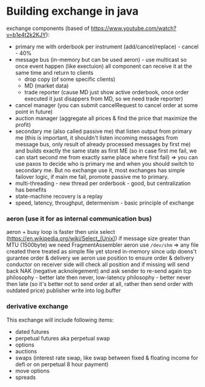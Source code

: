 # Building exchange in java

exchange components (based of https://www.youtube.com/watch?v=b1e4t2k2KJY):
* primary me with orderbook per instrument (add/cancel/replace) - cancel - 40%
* message bus (in-memory but can be used aeron) - use multicast so once event happen (like exectuion) all component can receive it at the same time and return to clients
    * drop copy (of some specific clients)
    * MD (market data)
    * trade reporter (cause MD just show active orderbook, once order executed it just disappers from MD, so we need trade reporter)
* cancel manager (you can submit cancelRequest to cancel order at some point in future)
* auction manager (aggregate all prices & find the price that maximize the profit)
* secondary me (also called passive me) that listen output from primary me (this is important, it shouldn't listen incoming messages from message bus, only result of already processed messages by first me) and builds exactly the same state as first ME (so in case first me fail, we can start second me from exactly same place where first fail) => you can use paxos to decide who is primary me and when you should switch to secondary me. But no exchange use it, most exchanges has simple failover logic, if main me fail, promote passive me to primary.
* multi-threading - new thread per orderbook - good, but centralization has benefits
* state-machine recovery is a replay
* speed, latency, throughput, determenism - basic principle of exchange

### aeron (use it for as internal communication bus)
aeron + busy loop is faster then unix select (https://en.wikipedia.org/wiki/Select_(Unix))
if message size greater than MTU (1500byte) we need FragmentAssembler
aeron use `/dev/shm` => any file created there treated as simple file yet stored in-memory
since udp doens't gurantee order & delivery we aeron use position to ensure order & delivery
conductor on receiver side will check all position and if missing will send back NAK (negative acknolegement) and ask sender to re-send again
tcp philosophy - better late then never, low-latency philosophy - better never then late (so it's better not to send order at all, rather then send order with outdated price)
publisher write into log.buffer

### derivative exchange
This exchange will include following items:
* dated futures
* perpetual futures aka perpetual swap
* options
* auctions
* swaps (interest rate swap, like swap between fixed & floating income for defi or on perpetual 8 hour payment)
* move options
* spreads